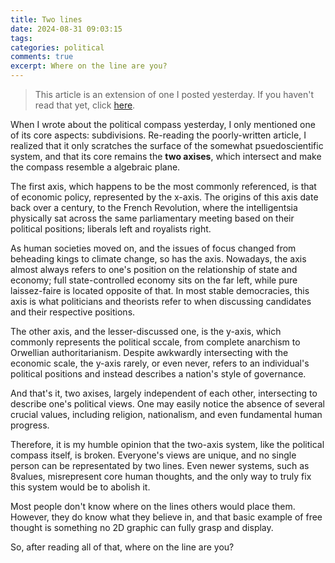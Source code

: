```yaml
---
title: Two lines
date: 2024-08-31 09:03:15
tags:
categories: political
comments: true
excerpt: Where on the line are you?
---
```


> This article is an extension of one I posted yesterday. If you haven't read that yet, click [here](https://blog.canonni.website/2024/08/30/-ism/).

When I wrote about the political compass yesterday, I only mentioned one of its core aspects: subdivisions. Re-reading the poorly-written article, I realized that it only scratches the surface of the somewhat psuedoscientific system, and that its core remains the **two axises**, which intersect and make the compass resemble a algebraic plane.

The first axis, which happens to be the most commonly referenced, is that of economic policy, represented by the x-axis. The origins of this axis date back over a century, to the French Revolution, where the intelligentsia physically sat across the same parliamentary meeting based on their political positions; liberals left and royalists right.

As human societies moved on, and the issues of focus changed from beheading kings to climate change, so has the axis. Nowadays, the axis almost always refers to one's position on the relationship of state and economy; full state-controlled economy sits on the far left, while pure laissez-faire is located opposite of that. In most stable democracies, this axis is what politicians and theorists refer to when discussing candidates and their respective positions.

The other axis, and the lesser-discussed one, is the y-axis, which commonly represents the political sccale, from complete anarchism to Orwellian authoritarianism. Despite awkwardly intersecting with the economic scale, the y-axis rarely, or even never, refers to an individual's political positions and instead describes a nation's style of governance.

And that's it, two axises, largely independent of each other, intersecting to describe one's political views. One may easily notice the absence of several crucial values, including religion, nationalism, and even fundamental human progress.

Therefore, it is my humble opinion that the two-axis system, like the political compass itself, is broken. Everyone's views are unique, and no single person can be representated by two lines. Even newer systems, such as 8values, misrepresent core human thoughts, and the only way to truly fix this system would be to abolish it.

Most people don't know where on the lines others would place them. However, they do know what they believe in, and that basic example of free thought is something no 2D graphic can fully grasp and display.

So, after reading all of that, where on the line are you?
